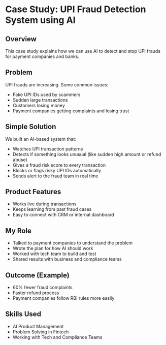 # Case Study: UPI Fraud Detection System using AI

## Overview
This case study explains how we can use AI to detect and stop UPI frauds for payment companies and banks.

## Problem
UPI frauds are increasing. Some common issues:
- Fake UPI IDs used by scammers
- Sudden large transactions
- Customers losing money
- Payment companies getting complaints and losing trust

## Simple Solution

We built an AI-based system that:

- Watches UPI transaction patterns
- Detects if something looks unusual (like sudden high amount or refund abuse)
- Gives a fraud risk score to every transaction
- Blocks or flags risky UPI IDs automatically
- Sends alert to the fraud team in real time

## Product Features

- Works live during transactions
- Keeps learning from past fraud cases
- Easy to connect with CRM or internal dashboard

## My Role

- Talked to payment companies to understand the problem
- Wrote the plan for how AI should work
- Worked with tech team to build and test
- Shared results with business and compliance teams

## Outcome (Example)
- 60% fewer fraud complaints
- Faster refund process
- Payment companies follow RBI rules more easily

## Skills Used
- AI Product Management
- Problem Solving in Fintech
- Working with Tech and Compliance Teams

